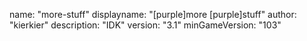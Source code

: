 name: "more-stuff"
displayname: "[purple]more [purple]stuff"
author: "kierkier"
description: "IDK"
version: "3.1"
minGameVersion: "103"

